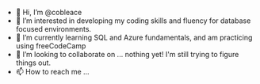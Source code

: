 - 👋 Hi, I’m @cobleace
- 👀 I’m interested in developing my coding skills and fluency for database focused environments.
- 🌱 I’m currently learning SQL and Azure fundamentals, and am practicing using freeCodeCamp
- 💞️ I’m looking to collaborate on ... nothing yet! I'm still trying to figure things out.
- 📫 How to reach me ...

<!---
cobleace/cobleace is a ✨ special ✨ repository because its `README.md` (this file) appears on your GitHub profile.
You can click the Preview link to take a look at your changes.
--->
